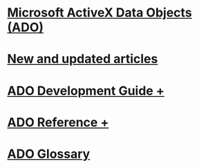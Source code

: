 # [Microsoft ActiveX Data Objects (ADO)](microsoft-activex-data-objects-ado.md)
# [New and updated articles](new-updated-ado.md)

# [ADO Development Guide +](./guide/ado-programmer-s-guide.md)
# [ADO Reference +](./reference/ado-glossary.md)

# [ADO Glossary](ado-glossary.md)
